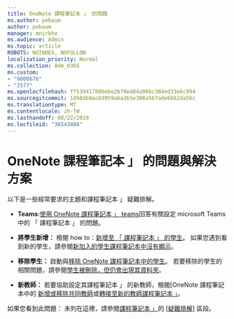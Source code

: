 ```yaml
---
title: OneNote 課程筆記本 」 的問題
ms.author: pebaum
author: pebaum
manager: mnirkhe
ms.audience: Admin
ms.topic: article
ROBOTS: NOINDEX, NOFOLLOW
localization_priority: Normal
ms.collection: Adm_O365
ms.custom:
- "9000676"
- "2577"
ms.openlocfilehash: ff539417606ebe2b78e484a96bc384ed33e6c994
ms.sourcegitcommit: 1d98db8acb9959aba3b5e308a567ade6b62da56c
ms.translationtype: MT
ms.contentlocale: zh-TW
ms.lasthandoff: 08/22/2019
ms.locfileid: "36543088"
---
```

# <a name="onenote-class-notebook-issues-and-resolutions"></a>OneNote 課程筆記本 」 的問題與解決方案

以下是一些經常要求的主題和課程筆記本 」 疑難排解。

- **Teams:**[使用 OneNote 課程筆記本 」 teams](https://support.office.com/article/bd77f11f-27cd-4d41-bfbd-2b11799f1440)回答有關設定 microsoft Teams 中的 「 課程筆記本 」 的問題。

- **將學生新增：** 檢閱 how to：[新增至 「 課程筆記本 」 的學生](https://support.office.com/article/149882af-506a-4689-9fee-39309b97aae8)。 如果您遇到看到新的學生，請參閱[新加入的學生課程筆記本中沒有顯示](https://support.office.com/article/4da02c45-b435-4af1-921b-51b8ee40e1c9)。

- **移除學生：** 啟動與[移除 OneNote 課程筆記本中的學生](https://support.office.com/article/86dcf019-408f-4de8-8055-eb61f1578c3c)。 若要移除的學生的相關問題，請參閱[學生被刪除，但仍會出現其資料夾](https://support.office.com/article/0ed81eaa-c14a-436f-bb6f-ce95f130cc71)。

- **新教師：** 若要協助設定其課程筆記本 」 的新教師，檢閱[OneNote 課程筆記本中的 [新增或移除共同教師](https://support.office.com/article/fdcb870b-49a7-4a14-9ea6-d817f88026f8)或[轉接至新的教師課程筆記本 」](https://support.office.com/article/84ef5d4a-0eec-4d5b-bc22-1317bc3b9027)。

如果您看到此問題： 未列在這裡，請參閱[課程筆記本 」](https://support.office.com/article/class-notebook-ee70aff9-52e8-449f-be6a-7cbc1d65eaea)的 [[疑難排解](https://support.office.com/article/class-notebook-ee70aff9-52e8-449f-be6a-7cbc1d65eaea#ID0EAABAAA=Manage&ID0EABAAA=Troubleshoot)] 區段。 


